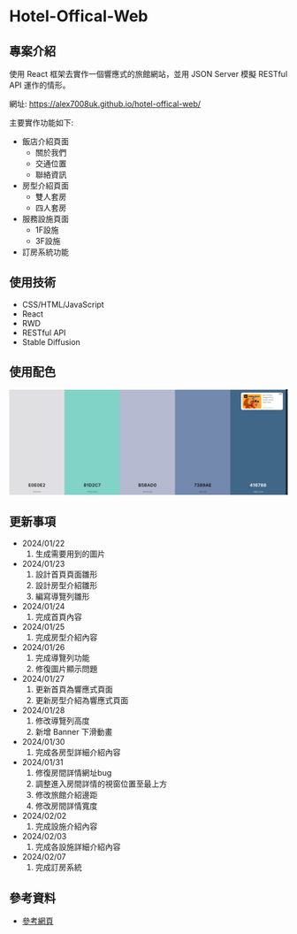 # Hotel-Offical-Web

## 專案介紹

使用 React 框架去實作一個響應式的旅館網站，並用 JSON Server 模擬 RESTful API 運作的情形。

網址: https://alex7008uk.github.io/hotel-offical-web/

主要實作功能如下:

* 飯店介紹頁面
  * 關於我們
  * 交通位置
  * 聯絡資訊
* 房型介紹頁面
  * 雙人套房
  * 四人套房
* 服務設施頁面
  * 1F設施
  * 3F設施
* 訂房系統功能

## 使用技術

* CSS/HTML/JavaScript
* React
* RWD
* RESTful API
* Stable Diffusion

## 使用配色

![img](./public/images/color.png)

## 更新事項

* 2024/01/22
    1. 生成需要用到的圖片
* 2024/01/23
    1. 設計首頁頁面雛形
    2. 設計房型介紹雛形
    3. 編寫導覽列雛形
* 2024/01/24
    1. 完成首頁內容
* 2024/01/25
    1. 完成房型介紹內容
* 2024/01/26
    1. 完成導覽列功能
    2. 修復圖片顯示問題
* 2024/01/27
    1. 更新首頁為響應式頁面
    2. 更新房型介紹為響應式頁面
* 2024/01/28
    1. 修改導覽列高度
    2. 新增 Banner 下滑動畫
* 2024/01/30
    1. 完成各房型詳細介紹內容
* 2024/01/31
    1. 修復房間詳情網址bug
    2. 調整進入房間詳情的視窗位置至最上方
    3. 修改旅館介紹邊距
    4. 修改房間詳情寬度
* 2024/02/02
    1. 完成設施介紹內容
* 2024/02/03
    1. 完成各設施詳細介紹內容
* 2024/02/07
    1. 完成訂房系統

## 參考資料

* [參考網頁](https://jiaoxi.orientluxuryhotel.com.tw/contact/)